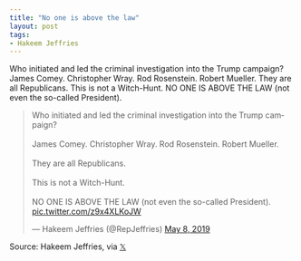 ```yaml
---
title: "No one is above the law"
layout: post
tags:
- Hakeem Jeffries
---
```


Who initiated and led the criminal investigation into the Trump campaign? James Comey. Christopher Wray. Rod Rosenstein. Robert Mueller. They are all Republicans. This is not a Witch-Hunt. NO ONE IS ABOVE THE LAW (not even the so-called President).

<blockquote class="twitter-tweet"><p lang="en" dir="ltr">Who initiated and led the criminal investigation into the Trump campaign?<br><br>James Comey. Christopher Wray. Rod Rosenstein. Robert Mueller.<br><br>They are all Republicans.<br><br>This is not a Witch-Hunt.<br><br>NO ONE IS ABOVE THE LAW (not even the so-called President). <a href="https://t.co/z9x4XLKoJW">pic.twitter.com/z9x4XLKoJW</a></p>&mdash; Hakeem Jeffries (@RepJeffries) <a href="https://twitter.com/RepJeffries/status/1126179012294991883?ref_src=twsrc%5Etfw">May 8, 2019</a></blockquote> <script async src="https://platform.twitter.com/widgets.js" charset="utf-8"></script>

Source: Hakeem Jeffries, via [𝕏](https://x.com)
